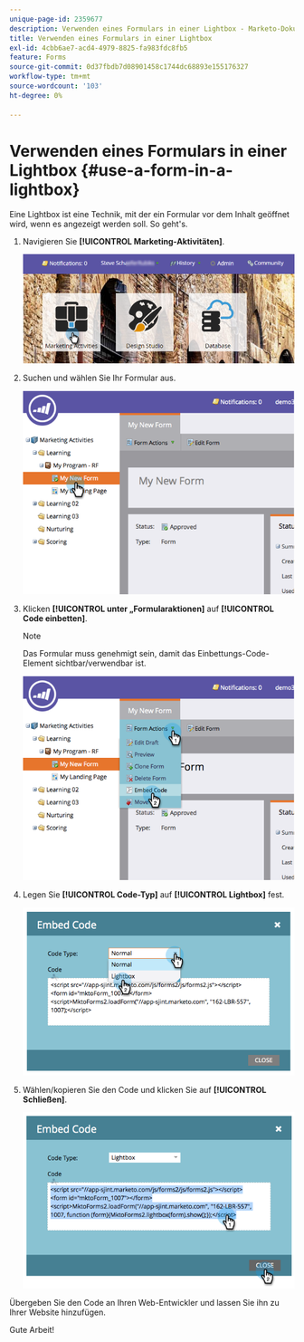 ```yaml
---
unique-page-id: 2359677
description: Verwenden eines Formulars in einer Lightbox - Marketo-Dokumente - Produktdokumentation
title: Verwenden eines Formulars in einer Lightbox
exl-id: 4cbb6ae7-acd4-4979-8825-fa983fdc8fb5
feature: Forms
source-git-commit: 0d37fbdb7d08901458c1744dc68893e155176327
workflow-type: tm+mt
source-wordcount: '103'
ht-degree: 0%

---
```


# Verwenden eines Formulars in einer Lightbox {#use-a-form-in-a-lightbox}

Eine Lightbox ist eine Technik, mit der ein Formular vor dem Inhalt geöffnet wird, wenn es angezeigt werden soll. So geht&#39;s.

1. Navigieren Sie **[!UICONTROL Marketing-Aktivitäten]**.

   ![](assets/login-marketing-activities-8.png)

1. Suchen und wählen Sie Ihr Formular aus.

   ![](assets/image2014-9-15-14-3a32-3a15.png)

1. Klicken **[!UICONTROL unter „Formularaktionen]** auf **[!UICONTROL Code einbetten]**.

   >[!NOTE]
   >
   >Das Formular muss genehmigt sein, damit das Einbettungs-Code-Element sichtbar/verwendbar ist.

   ![](assets/image2014-9-15-14-3a32-3a24.png)

1. Legen Sie **[!UICONTROL Code-Typ]** auf **[!UICONTROL Lightbox]** fest.

   ![](assets/image2014-9-15-14-3a32-3a31.png)

1. Wählen/kopieren Sie den Code und klicken Sie auf **[!UICONTROL Schließen]**.

   ![](assets/image2014-9-15-14-3a32-3a39.png)

Übergeben Sie den Code an Ihren Web-Entwickler und lassen Sie ihn zu Ihrer Website hinzufügen.

Gute Arbeit!
